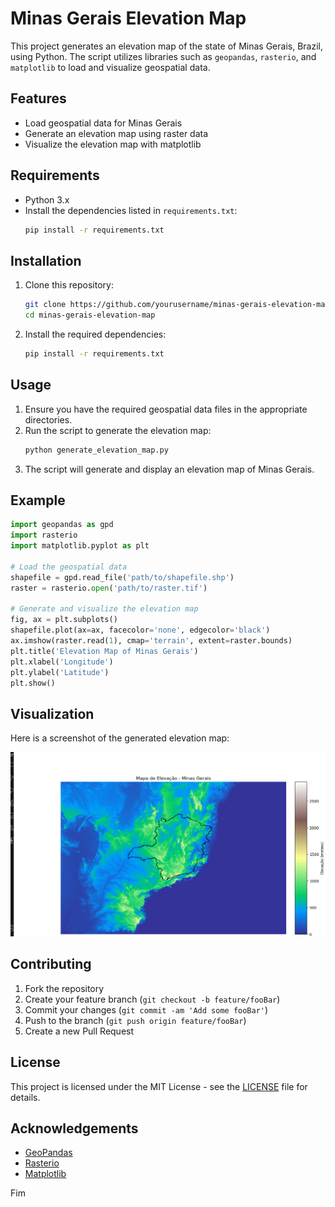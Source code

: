 
# Minas Gerais Elevation Map

This project generates an elevation map of the state of Minas Gerais, Brazil, using Python. The script utilizes libraries such as `geopandas`, `rasterio`, and `matplotlib` to load and visualize geospatial data.

## Features

- Load geospatial data for Minas Gerais
- Generate an elevation map using raster data
- Visualize the elevation map with matplotlib

## Requirements

- Python 3.x
- Install the dependencies listed in `requirements.txt`:
  ```sh
  pip install -r requirements.txt
  ```

## Installation

1. Clone this repository:
   ```sh
   git clone https://github.com/yourusername/minas-gerais-elevation-map.git
   cd minas-gerais-elevation-map
   ```
2. Install the required dependencies:
   ```sh
   pip install -r requirements.txt
   ```

## Usage

1. Ensure you have the required geospatial data files in the appropriate directories.
2. Run the script to generate the elevation map:
   ```sh
   python generate_elevation_map.py
   ```
3. The script will generate and display an elevation map of Minas Gerais.

## Example

```python
import geopandas as gpd
import rasterio
import matplotlib.pyplot as plt

# Load the geospatial data
shapefile = gpd.read_file('path/to/shapefile.shp')
raster = rasterio.open('path/to/raster.tif')

# Generate and visualize the elevation map
fig, ax = plt.subplots()
shapefile.plot(ax=ax, facecolor='none', edgecolor='black')
ax.imshow(raster.read(1), cmap='terrain', extent=raster.bounds)
plt.title('Elevation Map of Minas Gerais')
plt.xlabel('Longitude')
plt.ylabel('Latitude')
plt.show()
```

## Visualization

Here is a screenshot of the generated elevation map:

![Elevation Map Screenshot](screenshots/minas_gerais.png)

## Contributing

1. Fork the repository
2. Create your feature branch (`git checkout -b feature/fooBar`)
3. Commit your changes (`git commit -am 'Add some fooBar'`)
4. Push to the branch (`git push origin feature/fooBar`)
5. Create a new Pull Request

## License

This project is licensed under the MIT License - see the [LICENSE](LICENSE) file for details.

## Acknowledgements

- [GeoPandas](https://geopandas.org/)
- [Rasterio](https://rasterio.readthedocs.io/en/latest/)
- [Matplotlib](https://matplotlib.org/)

Fim